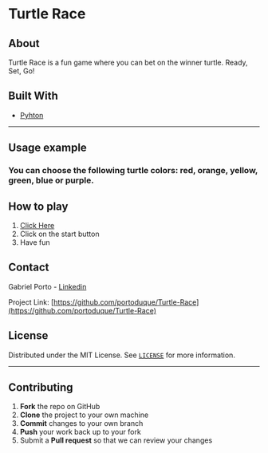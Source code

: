 # Turtle Race

## About
Turtle Race is a fun game where you can bet on the winner turtle. 
Ready, Set, Go!

## Built With

* [Pyhton](https://www.python.org/downloads/)
***
## Usage example
### You can choose the following turtle colors: red, orange, yellow, green, blue or purple.

## How to play
1. [Click Here](https://replit.com/@portoduque/Turtle-Race)
2. Click on the start button
3. Have fun

## Contact
Gabriel Porto - [Linkedin](https://www.linkedin.com/in/portoduque/)

Project Link: [https://github.com/portoduque/Turtle-Race](https://github.com/portoduque/Turtle-Race)

## License

Distributed under the MIT License. See [`LICENSE`](https://github.com/portoduque/Turtle-Race/blob/main/LICENSE) for more information.
***
## Contributing

1. **Fork** the repo on GitHub
2. **Clone** the project to your own machine
3. **Commit** changes to your own branch
4. **Push** your work back up to your fork
5. Submit a **Pull request** so that we can review your changes
